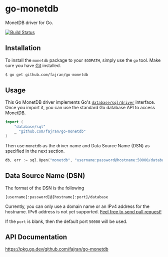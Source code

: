 go-monetdb
==========

MonetDB driver for Go.

[![Build Status](https://travis-ci.org/fajran/go-monetdb.png?branch=master)](https://travis-ci.org/fajran/go-monetdb)

## Installation

To install the `monetdb` package to your `$GOPATH`, simply use
the `go` tool. Make sure you have [Git](http://git-scm.com/downloads) installed.

```bash
$ go get github.com/fajran/go-monetdb
```

## Usage

This Go MonetDB driver implements Go's
[`database/sql/driver`](http://golang.org/pkg/database/sql/driver/) interface.
Once you import it, you can use the standard Go database API to access MonetDB.

```go
import (
	"database/sql"
	_ "github.com/fajran/go-monetdb"
)
```

Then use `monetdb` as the driver name and Data Source Name (DSN) as specified
in the next section.

```go
db, err := sql.Open("monetdb", "username:password@hostname:50000/database")
```

## Data Source Name (DSN)

The format of the DSN is the following

```
[username[:password]@]hostname[:port]/database
```

Currently, you can only use a domain name or an IPv4 address for the hostname.
IPv6 address is not yet supported. [Feel free to send pull request!](https://github.com/fajran/go-monetdb/issues/2)

If the `port` is blank, then the default port `50000` will be used.

## API Documentation

https://pkg.go.dev/github.com/fajran/go-monetdb


